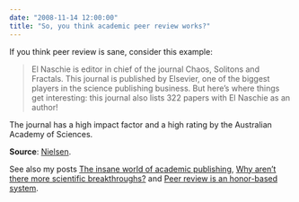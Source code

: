 ```yaml
---
date: "2008-11-14 12:00:00"
title: "So, you think academic peer review works?"
---
```




If you think peer review is sane, consider this example:

> El Naschie is editor in chief of the journal Chaos, Solitons and Fractals. This journal is published by Elsevier, one of the biggest players in the science publishing business. But here&rsquo;s where things get interesting: this journal also lists 322 papers with El Naschie as an author!



The journal has a high impact factor and a high rating by the Australian Academy of Sciences.

__Source__: [Nielsen](http://michaelnielsen.org/blog/?p=494).

See also my posts [The insane world of academic publishing](http://www.daniel-lemire.com/blog/archives/2008/08/25/the-insane-world-of-academic-publishing/), [Why aren&rsquo;t there more scientific breakthroughs?](http://www.daniel-lemire.com/blog/archives/2008/04/15/why-arent-there-more-scientific-breakthroughs/) and [Peer review is an honor-based system](http://www.daniel-lemire.com/blog/archives/2008/08/21/peer-review-is-an-honor-based-system/).

